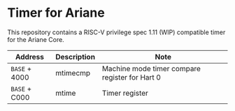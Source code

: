 # Timer for Ariane

This repository contains a RISC-V privilege spec 1.11 (WIP) compatible timer for the Ariane Core.

|    Address    | Description |                      Note                      |
|---------------|-------------|------------------------------------------------|
| `BASE` + 4000 | mtimecmp    | Machine mode timer compare register for Hart 0 |
| `BASE` + C000 | mtime       | Timer register                                 |